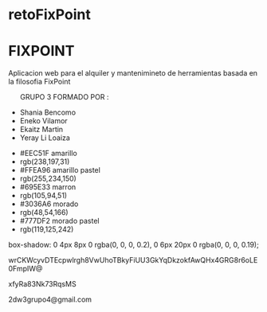 # retoFixPoint
<h1>FIXPOINT</h1>
<p>Aplicacion web para el alquiler y mantenimineto de herramientas basada en la filosofia FixPoint</p>

<ul>
  <p>GRUPO 3 FORMADO POR :</p>
    <li>Shania Bencomo</li>
    <li>Eneko Vilamor</li>
    <li>Ekaitz Martin</li>
    <li>Yeray Li Loaiza</li>
</ul>


<ul>
  <li name='FixPointBueno-1' rgb='EEC51F' r='238' g='197' b='31' > #EEC51F amarillo </li>
  <li>rgb(238,197,31)</li>
  <li name='FixPointBueno-2' rgb='FFEA96' r='255' g='234' b='150' > #FFEA96 amarillo pastel </li>
  <li>rgb(255,234,150)</li>
  <li name='FixPointBueno-3' rgb='695E33' r='105' g='94' b='51' > #695E33 marron </li>
  <li> rgb(105,94,51)</li>
  <li name='FixPointBueno-4' rgb='3036A6' r='48' g='54' b='166' > #3036A6 morado </li>
  <li>rgb(48,54,166)</li>
  <li name='FixPointBueno-5' rgb='777DF2' r='119' g='125' b='242' > #777DF2 morado pastel </li>
  <li>rgb(119,125,242)</li>
</ul> 

box-shadow: 0 4px 8px 0 rgba(0, 0, 0, 0.2), 0 6px 20px 0 rgba(0, 0, 0, 0.19);

<p>wrCKWcyvDTEcpwlrgh8VwUhoTBkyFiUU3GkYqDkzokfAwQHx4GRG8r6oLE0FmpIW@</p>
<p>xfyRa83Nk73RqsMS</p>
<p>2dw3grupo4@gmail.com<p>
